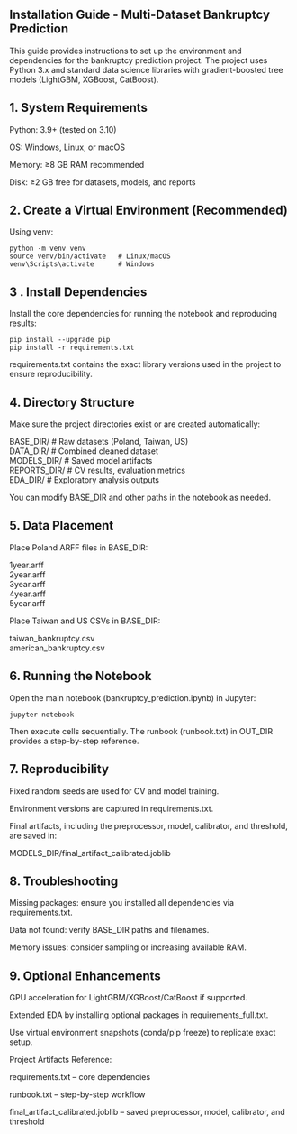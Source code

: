## Installation Guide - Multi-Dataset Bankruptcy Prediction

This guide provides instructions to set up the environment and dependencies for the bankruptcy prediction project. The project uses Python 3.x and standard data science libraries with gradient-boosted tree models (LightGBM, XGBoost, CatBoost).

## 1. System Requirements

Python: 3.9+ (tested on 3.10)

OS: Windows, Linux, or macOS

Memory: ≥8 GB RAM recommended

Disk: ≥2 GB free for datasets, models, and reports



## 2. Create a Virtual Environment (Recommended)

Using venv:
````
python -m venv venv
source venv/bin/activate   # Linux/macOS
venv\Scripts\activate      # Windows
````
## 3 . Install Dependencies

Install the core dependencies for running the notebook and reproducing results:
````
pip install --upgrade pip
pip install -r requirements.txt
````

requirements.txt contains the exact library versions used in the project to ensure reproducibility.


## 4. Directory Structure

Make sure the project directories exist or are created automatically:

BASE_DIR/          # Raw datasets (Poland, Taiwan, US)  
DATA_DIR/          # Combined cleaned dataset  
MODELS_DIR/        # Saved model artifacts  
REPORTS_DIR/       # CV results, evaluation metrics  
EDA_DIR/           # Exploratory analysis outputs


You can modify BASE_DIR and other paths in the notebook as needed.

## 5. Data Placement

Place Poland ARFF files in BASE_DIR:

1year.arff  
2year.arff  
3year.arff  
4year.arff  
5year.arff  

Place Taiwan and US CSVs in BASE_DIR:

taiwan_bankruptcy.csv  
american_bankruptcy.csv

## 6. Running the Notebook

Open the main notebook (bankruptcy_prediction.ipynb) in Jupyter:
````
jupyter notebook
````

Then execute cells sequentially. The runbook (runbook.txt) in OUT_DIR provides a step-by-step reference.

## 7. Reproducibility

Fixed random seeds are used for CV and model training.

Environment versions are captured in requirements.txt.

Final artifacts, including the preprocessor, model, calibrator, and threshold, are saved in:

MODELS_DIR/final_artifact_calibrated.joblib

## 8. Troubleshooting

Missing packages: ensure you installed all dependencies via requirements.txt.

Data not found: verify BASE_DIR paths and filenames.

Memory issues: consider sampling or increasing available RAM.

## 9. Optional Enhancements

GPU acceleration for LightGBM/XGBoost/CatBoost if supported.

Extended EDA by installing optional packages in requirements_full.txt.

Use virtual environment snapshots (conda/pip freeze) to replicate exact setup.

Project Artifacts Reference:

requirements.txt – core dependencies

runbook.txt – step-by-step workflow

final_artifact_calibrated.joblib – saved preprocessor, model, calibrator, and threshold